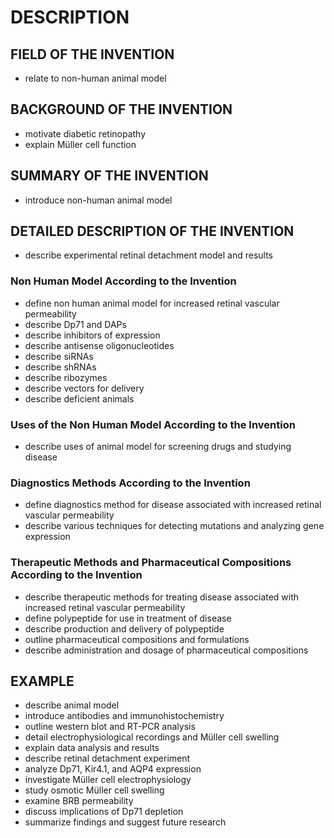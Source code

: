 # DESCRIPTION

## FIELD OF THE INVENTION

- relate to non-human animal model

## BACKGROUND OF THE INVENTION

- motivate diabetic retinopathy
- explain Müller cell function

## SUMMARY OF THE INVENTION

- introduce non-human animal model

## DETAILED DESCRIPTION OF THE INVENTION

- describe experimental retinal detachment model and results

### Non Human Model According to the Invention

- define non human animal model for increased retinal vascular permeability
- describe Dp71 and DAPs
- describe inhibitors of expression
- describe antisense oligonucleotides
- describe siRNAs
- describe shRNAs
- describe ribozymes
- describe vectors for delivery
- describe deficient animals

### Uses of the Non Human Model According to the Invention

- describe uses of animal model for screening drugs and studying disease

### Diagnostics Methods According to the Invention

- define diagnostics method for disease associated with increased retinal vascular permeability
- describe various techniques for detecting mutations and analyzing gene expression

### Therapeutic Methods and Pharmaceutical Compositions According to the Invention

- describe therapeutic methods for treating disease associated with increased retinal vascular permeability
- define polypeptide for use in treatment of disease
- describe production and delivery of polypeptide
- outline pharmaceutical compositions and formulations
- describe administration and dosage of pharmaceutical compositions

## EXAMPLE

- describe animal model
- introduce antibodies and immunohistochemistry
- outline western blot and RT-PCR analysis
- detail electrophysiological recordings and Müller cell swelling
- explain data analysis and results
- describe retinal detachment experiment
- analyze Dp71, Kir4.1, and AQP4 expression
- investigate Müller cell electrophysiology
- study osmotic Müller cell swelling
- examine BRB permeability
- discuss implications of Dp71 depletion
- summarize findings and suggest future research

